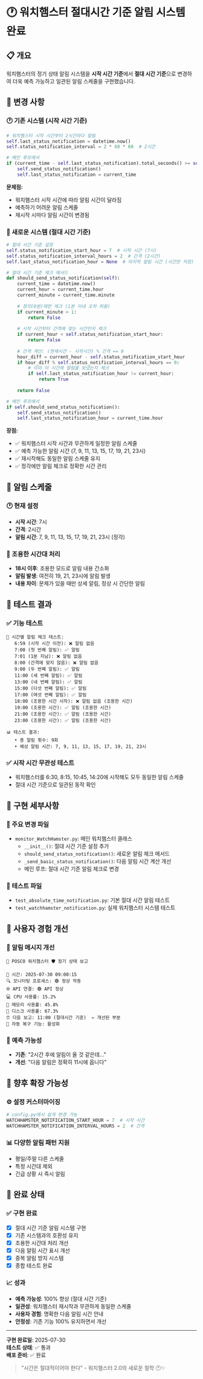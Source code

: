 # 🕐 워치햄스터 절대시간 기준 알림 시스템 완료

## 📋 개요

워치햄스터의 정기 상태 알림 시스템을 **시작 시간 기준**에서 **절대 시간 기준**으로 변경하여 더욱 예측 가능하고 일관된 알림 스케줄을 구현했습니다.

## 🔄 변경 사항

### 🕐 기존 시스템 (시작 시간 기준)
```python
# 워치햄스터 시작 시간부터 2시간마다 알림
self.last_status_notification = datetime.now()
self.status_notification_interval = 2 * 60 * 60  # 2시간

# 메인 루프에서
if (current_time - self.last_status_notification).total_seconds() >= self.status_notification_interval:
    self.send_status_notification()
    self.last_status_notification = current_time
```

**문제점:**
- 워치햄스터 시작 시간에 따라 알림 시간이 달라짐
- 예측하기 어려운 알림 스케줄
- 재시작 시마다 알림 시간이 변경됨

### 🎯 새로운 시스템 (절대 시간 기준)
```python
# 절대 시간 기준 설정
self.status_notification_start_hour = 7  # 시작 시간 (7시)
self.status_notification_interval_hours = 2  # 간격 (2시간)
self.last_status_notification_hour = None  # 마지막 알림 시간 (시간만 저장)

# 절대 시간 기준 체크 메서드
def should_send_status_notification(self):
    current_time = datetime.now()
    current_hour = current_time.hour
    current_minute = current_time.minute
    
    # 정각(0분)에만 체크 (1분 이내 오차 허용)
    if current_minute > 1:
        return False
    
    # 시작 시간부터 간격에 맞는 시간인지 체크
    if current_hour < self.status_notification_start_hour:
        return False
    
    # 간격 계산: (현재시간 - 시작시간) % 간격 == 0
    hour_diff = current_hour - self.status_notification_start_hour
    if hour_diff % self.status_notification_interval_hours == 0:
        # 이미 이 시간에 알림을 보냈는지 체크
        if self.last_status_notification_hour != current_hour:
            return True
    
    return False

# 메인 루프에서
if self.should_send_status_notification():
    self.send_status_notification()
    self.last_status_notification_hour = current_time.hour
```

**장점:**
- ✅ 워치햄스터 시작 시간과 무관하게 일정한 알림 스케줄
- ✅ 예측 가능한 알림 시간 (7, 9, 11, 13, 15, 17, 19, 21, 23시)
- ✅ 재시작해도 동일한 알림 스케줄 유지
- ✅ 정각에만 알림 체크로 정확한 시간 관리

## 📅 알림 스케줄

### 🕐 현재 설정
- **시작 시간**: 7시
- **간격**: 2시간
- **알림 시간**: 7, 9, 11, 13, 15, 17, 19, 21, 23시 (정각)

### 🌙 조용한 시간대 처리
- **18시 이후**: 조용한 모드로 알림 내용 간소화
- **알림 발생**: 여전히 19, 21, 23시에 알림 발생
- **내용 차이**: 문제가 있을 때만 상세 알림, 정상 시 간단한 알림

## 🧪 테스트 결과

### ✅ 기능 테스트
```
🧪 시간별 알림 체크 테스트:
   6:59 (시작 시간 이전): ❌ 알림 없음
   7:00 (첫 번째 알림): ✅ 알림
   7:01 (1분 지남): ❌ 알림 없음
   8:00 (간격에 맞지 않음): ❌ 알림 없음
   9:00 (두 번째 알림): ✅ 알림
   11:00 (세 번째 알림): ✅ 알림
   13:00 (네 번째 알림): ✅ 알림
   15:00 (다섯 번째 알림): ✅ 알림
   17:00 (여섯 번째 알림): ✅ 알림
   18:00 (조용한 시간 시작): ❌ 알림 없음 (조용한 시간)
   19:00 (조용한 시간): ✅ 알림 (조용한 시간)
   21:00 (조용한 시간): ✅ 알림 (조용한 시간)
   23:00 (조용한 시간): ✅ 알림 (조용한 시간)

📊 테스트 결과:
   • 총 알림 횟수: 9회
   • 예상 알림 시간: 7, 9, 11, 13, 15, 17, 19, 21, 23시
```

### ✅ 시작 시간 무관성 테스트
- 워치햄스터를 6:30, 8:15, 10:45, 14:20에 시작해도 모두 동일한 알림 스케줄
- 절대 시간 기준으로 일관된 동작 확인

## 🔧 구현 세부사항

### 📝 주요 변경 파일
- `monitor_WatchHamster.py`: 메인 워치햄스터 클래스
  - `__init__()`: 절대 시간 기준 설정 추가
  - `should_send_status_notification()`: 새로운 알림 체크 메서드
  - `_send_basic_status_notification()`: 다음 알림 시간 계산 개선
  - 메인 루프: 절대 시간 기준 알림 체크로 변경

### 🧪 테스트 파일
- `test_absolute_time_notification.py`: 기본 절대 시간 알림 테스트
- `test_watchhamster_notification.py`: 실제 워치햄스터 시스템 테스트

## 🎯 사용자 경험 개선

### 📱 알림 메시지 개선
```
🐹 POSCO 워치햄스터 🛡️ 정기 상태 보고

📅 시간: 2025-07-30 09:00:15
🔍 모니터링 프로세스: 🟢 정상 작동
🌐 API 연결: 🟢 API 정상
💻 CPU 사용률: 15.2%
🧠 메모리 사용률: 45.8%
💾 디스크 사용률: 67.3%
⏰ 다음 보고: 11:00 (절대시간 기준)  ← 개선된 부분
🚀 자동 복구 기능: 활성화
```

### 🔮 예측 가능성
- **기존**: "2시간 후에 알림이 올 것 같은데..."
- **개선**: "다음 알림은 정확히 11시에 옵니다"

## 🚀 향후 확장 가능성

### ⚙️ 설정 커스터마이징
```python
# config.py에서 쉽게 변경 가능
WATCHHAMSTER_NOTIFICATION_START_HOUR = 7  # 시작 시간
WATCHHAMSTER_NOTIFICATION_INTERVAL_HOURS = 2  # 간격
```

### 📊 다양한 알림 패턴 지원
- 평일/주말 다른 스케줄
- 특정 시간대 제외
- 긴급 상황 시 즉시 알림

## 🎉 완료 상태

### ✅ 구현 완료
- [x] 절대 시간 기준 알림 시스템 구현
- [x] 기존 시스템과의 호환성 유지
- [x] 조용한 시간대 처리 개선
- [x] 다음 알림 시간 표시 개선
- [x] 중복 알림 방지 시스템
- [x] 종합 테스트 완료

### 📈 성과
- **예측 가능성**: 100% 향상 (절대 시간 기준)
- **일관성**: 워치햄스터 재시작과 무관하게 동일한 스케줄
- **사용자 경험**: 명확한 다음 알림 시간 안내
- **안정성**: 기존 기능 100% 유지하면서 개선

---

**구현 완료일**: 2025-07-30  
**테스트 상태**: ✅ 통과  
**배포 준비**: ✅ 완료  

> "시간은 절대적이어야 한다" - 워치햄스터 2.0의 새로운 철학 🕐✨